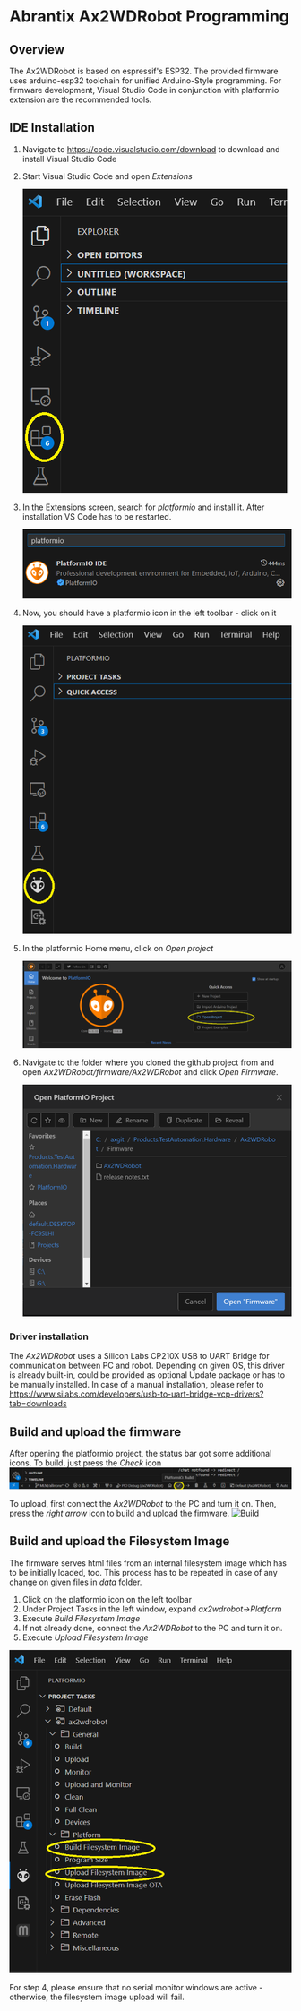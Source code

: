 # Abrantix Ax2WDRobot Programming

## Overview

The Ax2WDRobot is based on espressif's ESP32. The provided firmware uses arduino-esp32 toolchain for unified Arduino-Style programming.
For firmware development, Visual Studio Code in conjunction with platformio extension are the recommended tools.

## IDE Installation

1. Navigate to https://code.visualstudio.com/download to download and install Visual Studio Code 
   
2. Start Visual Studio Code and open *Extensions*
   
   ![Extensions](ide/extensions.png)

3. In the Extensions screen, search for *platformio* and install it. After installation VS Code has to be restarted.

   ![Search Extensions](ide/extensions_platformio.png)

4. Now, you should have a platformio icon in the left toolbar - click on it

   ![Platformio](ide/platformio.png)

5. In the platformio Home menu, click on *Open project*

   ![Open Project](ide/open_project.png)

6. Navigate to the folder where you cloned the github project from and open *Ax2WDRobot/firmware/Ax2WDRobot* and click *Open Firmware*.
 
   ![Open Firmware](ide/open_firmware.png)

### Driver installation
The *Ax2WDRobot* uses a Silicon Labs CP210X USB to UART Bridge for communication between PC and robot. Depending on given OS, this driver is already built-in, could be provided as optional Update package or has to be manually installed. In case of a manual installation, please refer to https://www.silabs.com/developers/usb-to-uart-bridge-vcp-drivers?tab=downloads

## Build and upload the firmware
After opening the platformio project, the status bar got some additional icons.
To build, just press the *Check* icon
![Build](ide/build.png)

To upload, first connect the *Ax2WDRobot* to the PC and turn it on. Then, press the *right arrow* icon to build and upload the firmware.
![Build](ide/Uuload.png)

## Build and upload the Filesystem Image
The firmware serves html files from an internal filesystem image which has to be initially loaded, too. This process has to be repeated in case of any change on given files in *data* folder.

1. Click on the platformio icon on the left toolbar
2. Under Project Tasks in the left window, expand *ax2wdrobot->Platform*
3. Execute *Build Filesystem Image*
4. If not already done, connect the *Ax2WDRobot* to the PC and turn it on.
5. Execute *Upload Filesystem Image*

![Filesystem upload](ide/filesystem_upload.png)

For step 4, please ensure that no serial monitor windows are active - otherwise, the filesystem image upload will fail.

